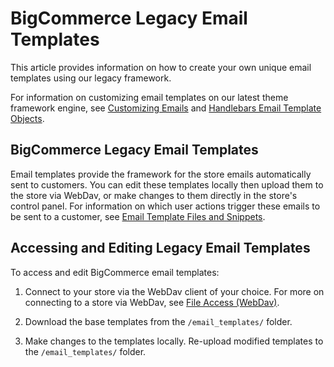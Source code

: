 # BigCommerce Legacy Email Templates


This article provides information on how to create your own unique email templates using our legacy framework. 

<!-- theme: info -->

For information on customizing email templates on our latest theme framework engine, see [Customizing Emails](https://support.bigcommerce.com/s/article/Customizing-Emails) and [Handlebars Email Template Objects](https://developer.bigcommerce.com/api-docs/store-management/email-templates/handlebars).

</div>
</div>
</div>

## BigCommerce Legacy Email Templates
Email templates provide the framework for the store emails automatically sent to customers. You can edit these templates locally then upload them to the store via WebDav, or make changes to them directly in the store's control panel. For information on which user actions trigger these emails to be sent to a customer, see [Email Template Files and Snippets](https://support.bigcommerce.com/s/article/Customizing-Emails#template-files).

## Accessing and Editing Legacy Email Templates
To access and edit BigCommerce email templates: 

1. Connect to your store via the WebDav client of your choice. For more on connecting to a store via WebDav, see [File Access (WebDav)](https://support.bigcommerce.com/s/article/File-Access-WebDAV). 

2. Download the base templates from the `/email_templates/` folder.
3. Make changes to the templates locally. Re-upload modified templates to the `/email_templates/` folder.
